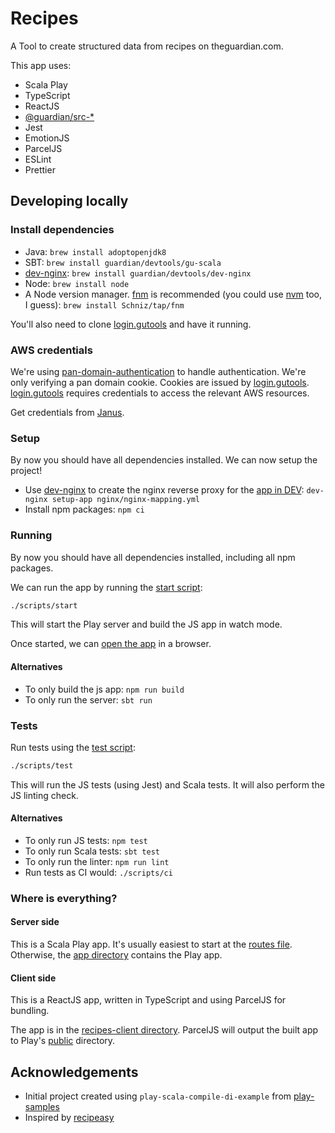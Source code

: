 # Recipes

A Tool to create structured data from recipes on theguardian.com.

This app uses:
- Scala Play
- TypeScript
- ReactJS
- [@guardian/src-*][guardian-source]
- Jest
- EmotionJS
- ParcelJS
- ESLint
- Prettier

## Developing locally
### Install dependencies
- Java: `brew install adoptopenjdk8`
- SBT: `brew install guardian/devtools/gu-scala`
- [dev-nginx]: `brew install guardian/devtools/dev-nginx`
- Node: `brew install node`
- A Node version manager. [fnm] is recommended (you could use [nvm] too, I guess): `brew install Schniz/tap/fnm`

You'll also need to clone [login.gutools] and have it running.

### AWS credentials
We're using [pan-domain-authentication] to handle authentication.
We're only verifying a pan domain cookie. Cookies are issued by [login.gutools].
[login.gutools] requires credentials to access the relevant AWS resources.

Get credentials from [Janus][janus-credentials].

### Setup
By now you should have all dependencies installed.
We can now setup the project!

- Use [dev-nginx] to create the nginx reverse proxy for the [app in DEV][recipes-dev]: `dev-nginx setup-app nginx/nginx-mapping.yml`
- Install npm packages: `npm ci`

### Running
By now you should have all dependencies installed,
including all npm packages.

We can run the app by running the [start script][file-script-start]:

```bash
./scripts/start
```

This will start the Play server and build the JS app in watch mode.

Once started, we can [open the app][recipes-dev] in a browser.

#### Alternatives
- To only build the js app: `npm run build`
- To only run the server: `sbt run`

### Tests
Run tests using the [test script][file-script-test]:

```bash
./scripts/test
```

This will run the JS tests (using Jest) and Scala tests.
It will also perform the JS linting check.

#### Alternatives
- To only run JS tests: `npm test`
- To only run Scala tests: `sbt test`
- To only run the linter: `npm run lint`
- Run tests as CI would: `./scripts/ci`

### Where is everything?
#### Server side
This is a Scala Play app.
It's usually easiest to start at the [routes file][file-routes].
Otherwise, the [app directory][directory-app] contains the Play app.

#### Client side
This is a ReactJS app, written in TypeScript and using ParcelJS for bundling.

The app is in the [recipes-client directory][directory-client].
ParcelJS will output the built app to Play's [public][directory-public] directory.

## Acknowledgements
- Initial project created using `play-scala-compile-di-example` from [play-samples]
- Inspired by [recipeasy]

<!-- only links below here -->
[dev-nginx]: https://github.com/guardian/dev-nginx
[directory-app]: ./app
[directory-client]: ./recipes-client
[directory-public]: ./public
[file-routes]: ./conf/routes
[file-script-start]: ./scripts/start
[file-script-test]: ./scripts/test
[fnm]: https://github.com/Schniz/fnm
[guardian-source]: https://github.com/guardian/source
[janus-credentials]: https://janus.gutools.co.uk/credentials?permissionId=composer-login-local-dev&tzOffset=1
[login.gutools]: https://github.com/guardian/login.gutools
[nvm]: https://github.com/nvm-sh/nvm
[pan-domain-authentication]: https://github.com/guardian/pan-domain-authentication
[play-samples]: https://github.com/playframework/play-samples/tree/2.8.x/play-scala-compile-di-example
[recipeasy]: https://github.com/guardian/recipeasy
[recipes-dev]: https://recipes.local.dev-gutools.co.uk
